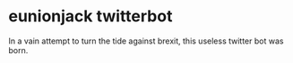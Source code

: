 # eunionjack twitterbot

In a vain attempt to turn the tide against brexit, this useless twitter bot was born.
